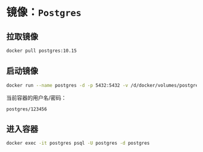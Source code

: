 # 镜像：`Postgres`

## 拉取镜像

```bash
docker pull postgres:10.15
```

## 启动镜像

```bash
docker run --name postgres -d -p 5432:5432 -v /d/docker/volumes/postgres/data:/var/lib/postgresql/data -e POSTGRES_PASSWORD=123456 postgres:10.15
```

当前容器的用户名/密码：

```
postgres/123456
```

## 进入容器

```bash
docker exec -it postgres psql -U postgres -d postgres
```